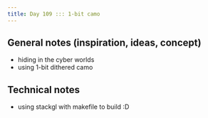 ```yaml
---
title: Day 109 ::: 1-bit camo
---
```


## General notes (inspiration, ideas, concept)

- hiding in the cyber worlds
- using 1-bit dithered camo

## Technical notes

- using stackgl with makefile to build :D

